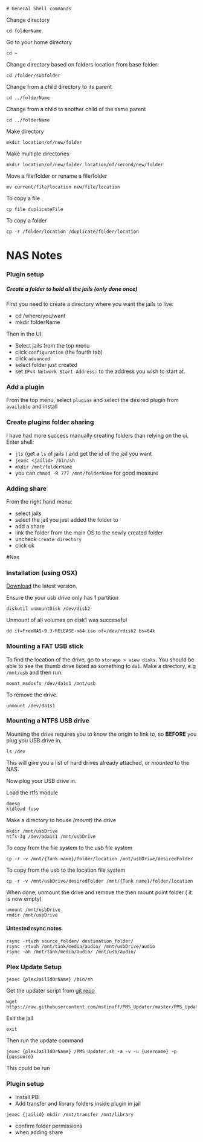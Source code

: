 	# General Shell commands

Change directory

```
cd folderName
```

Go to your home directory

```
cd ~
```

Change directory based on folders location from base folder: 

```
cd /folder/subfolder
```

Change from a child directory to its parent

```
cd ../folderName
```

Change from a child to another child of the same parent

```
cd ../folderName
```

Make directory

```
mkdir location/of/new/folder
```

Make multiple directories

```
mkdir location/of/new/folder location/of/second/new/folder
```

Move a file/folder or rename a file/folder


```
mv current/file/location new/file/location
```

To copy a file

```
cp file duplicateFile 
```


To copy a folder

```
cp -r /folder/location /duplicate/folder/location 
```


# NAS Notes

### Plugin setup
##### Create a folder to hold all the jails (only done once)
First you need to create a directory where you want the jails to live:

- cd  /where/you/want
- mkdir folderName

Then in the UI:

- Select jails from the top menu
- click `configuration` (the fourth tab)
- click `advanced` 
- select folder just created
- set `IPv4 Network Start Address:` to the address you wish to start at.

### Add a plugin
From the top menu, select `plugins` and select the desired plugin from `available` and install

### Create plugins folder sharing
I have had more success manually creating folders than relying on the ui. Enter shell:

- `jls` (get a `ls` of jails ) and get the id of the jail you want
- `jexec <jailid> /bin/sh`
- `mkdir /mnt/folderName`
- you can `chmod -R 777 /mnt/folderName` for good measure

### Adding share
From the right hand menu:

- select jails
- select the jail you just added the folder to
- add a share
- link the folder from the main OS to the newly created folder
- uncheck `create directory`
- click ok

#Nas

### Installation (using OSX)

[Download](http://www.freenas.org/download-freenas-release.html) the latest version.

Ensure the your usb drive only has 1 partition

```
diskutil unmountDisk /dev/disk2
```

Unmount of all volumes on disk1 was successful

```
dd if=FreeNAS-9.3-RELEASE-x64.iso of=/dev/rdisk2 bs=64k
```
### Mounting a FAT USB stick

To find the location of the drive, go to `storage > view disks`. You should be able to see the thumb drive listed as something to `da1`. Make a directory, e.g `/mnt/usb` and then run:

```
mount_msdosfs /dev/da1s1 /mnt/usb
```

To remove the drive.

```
unmount /dev/da1s1
```

### Mounting a NTFS USB drive
Mounting the drive requires you to know the origin to link  to, so **BEFORE** you plug you USB drive in, 

`ls /dev` 

This will give you a list of hard drives already attached, or *mounted* to the NAS.

Now plug your USB drive in.

Load the rtfs module

```
dmesg
kldload fuse
```

Make a directory to house *(mount)* the drive

```
mkdir /mnt/usbDrive
ntfs-3g /dev/ada1s1 /mnt/usbDrive
```

To copy from the file system to the usb file system

```
cp -r -v /mnt/{Tank name}/folder/location /mnt/usbDrive/desiredFolder
```

To copy from the usb to the location file system

```
cp -r -v /mnt/usbDrive/desiredFolder /mnt/{Tank name}/folder/location
```

When done, unmount the drive and remove the then mount point folder ( it is now empty)

```
umount /mnt/usbDrive
rmdir /mnt/usbDrive
```

#### Untested rsync notes
```
rsync -rtvzh source_folder/ destination_folder/
rsync -rtvuh /mnt/tank/media/audio/ /mnt/usbDrive/audio
rsync -ah /mnt/tank/media/audio/ /mnt/usb/audio/
```
### Plex Update Setup

```
jexec {plexJailIdOrName} /bin/sh
```
Get the updater script from [git repo](https://github.com/mstinaff/PMS_Updater/)

```
wget https://raw.githubusercontent.com/mstinaff/PMS_Updater/master/PMS_Updater.sh
```
Exit the jail
```
exit
```
Then run the update command
```
jexec {plexJailIdOrName} /PMS_Updater.sh -a -v -u {username} -p {password}
```
This could be run 

### Plugin setup
- Install PBI
- Add transfer and library folders inside plugin in jail

```
jexec {jailid} mkdir /mnt/transfer /mnt/library
```

- confirm folder permissions
- when adding share

